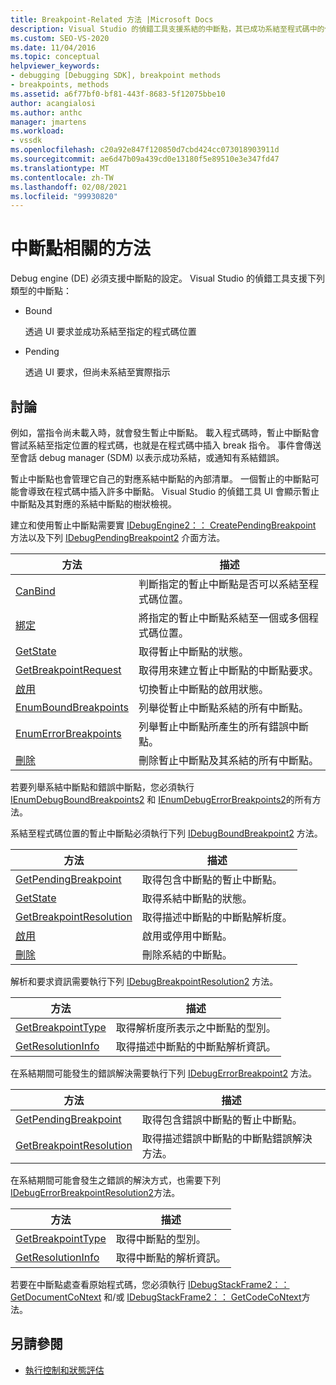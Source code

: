 ```yaml
---
title: Breakpoint-Related 方法 |Microsoft Docs
description: Visual Studio 的偵錯工具支援系結的中斷點，其已成功系結至程式碼中的位置，而暫止的中斷點尚未系結。
ms.custom: SEO-VS-2020
ms.date: 11/04/2016
ms.topic: conceptual
helpviewer_keywords:
- debugging [Debugging SDK], breakpoint methods
- breakpoints, methods
ms.assetid: a6f77bf0-bf81-443f-8683-5f12075bbe10
author: acangialosi
ms.author: anthc
manager: jmartens
ms.workload:
- vssdk
ms.openlocfilehash: c20a92e847f120850d7cbd424cc073018903911d
ms.sourcegitcommit: ae6d47b09a439cd0e13180f5e89510e3e347fd47
ms.translationtype: MT
ms.contentlocale: zh-TW
ms.lasthandoff: 02/08/2021
ms.locfileid: "99930820"
---
```

# <a name="breakpoint-related-methods"></a>中斷點相關的方法
Debug engine (DE) 必須支援中斷點的設定。 Visual Studio 的偵錯工具支援下列類型的中斷點：

- Bound

     透過 UI 要求並成功系結至指定的程式碼位置

- Pending

     透過 UI 要求，但尚未系結至實際指示

## <a name="discussion"></a>討論
 例如，當指令尚未載入時，就會發生暫止中斷點。 載入程式碼時，暫止中斷點會嘗試系結至指定位置的程式碼，也就是在程式碼中插入 break 指令。 事件會傳送至會話 debug manager (SDM) 以表示成功系結，或通知有系結錯誤。

 暫止中斷點也會管理它自己的對應系結中斷點的內部清單。 一個暫止的中斷點可能會導致在程式碼中插入許多中斷點。 Visual Studio 的偵錯工具 UI 會顯示暫止中斷點及其對應的系結中斷點的樹狀檢視。

 建立和使用暫止中斷點需要實 [IDebugEngine2：： CreatePendingBreakpoint](../../extensibility/debugger/reference/idebugengine2-creatependingbreakpoint.md) 方法以及下列 [IDebugPendingBreakpoint2](../../extensibility/debugger/reference/idebugpendingbreakpoint2.md) 介面方法。

|方法|描述|
|------------|-----------------|
|[CanBind](../../extensibility/debugger/reference/idebugpendingbreakpoint2-canbind.md)|判斷指定的暫止中斷點是否可以系結至程式碼位置。|
|[綁定](../../extensibility/debugger/reference/idebugpendingbreakpoint2-bind.md)|將指定的暫止中斷點系結至一個或多個程式碼位置。|
|[GetState](../../extensibility/debugger/reference/idebugpendingbreakpoint2-getstate.md)|取得暫止中斷點的狀態。|
|[GetBreakpointRequest](../../extensibility/debugger/reference/idebugpendingbreakpoint2-getbreakpointrequest.md)|取得用來建立暫止中斷點的中斷點要求。|
|[啟用](../../extensibility/debugger/reference/idebugpendingbreakpoint2-enable.md)|切換暫止中斷點的啟用狀態。|
|[EnumBoundBreakpoints](../../extensibility/debugger/reference/idebugpendingbreakpoint2-enumboundbreakpoints.md)|列舉從暫止中斷點系結的所有中斷點。|
|[EnumErrorBreakpoints](../../extensibility/debugger/reference/idebugpendingbreakpoint2-enumerrorbreakpoints.md)|列舉暫止中斷點所產生的所有錯誤中斷點。|
|[刪除](../../extensibility/debugger/reference/idebugpendingbreakpoint2-delete.md)|刪除暫止中斷點及其系結的所有中斷點。|

 若要列舉系結中斷點和錯誤中斷點，您必須執行 [IEnumDebugBoundBreakpoints2](../../extensibility/debugger/reference/ienumdebugboundbreakpoints2.md) 和 [IEnumDebugErrorBreakpoints2](../../extensibility/debugger/reference/ienumdebugerrorbreakpoints2.md)的所有方法。

 系結至程式碼位置的暫止中斷點必須執行下列 [IDebugBoundBreakpoint2](../../extensibility/debugger/reference/idebugboundbreakpoint2.md) 方法。

|方法|描述|
|------------|-----------------|
|[GetPendingBreakpoint](../../extensibility/debugger/reference/idebugboundbreakpoint2-getpendingbreakpoint.md)|取得包含中斷點的暫止中斷點。|
|[GetState](../../extensibility/debugger/reference/idebugboundbreakpoint2-getstate.md)|取得系結中斷點的狀態。|
|[GetBreakpointResolution](../../extensibility/debugger/reference/idebugboundbreakpoint2-getbreakpointresolution.md)|取得描述中斷點的中斷點解析度。|
|[啟用](../../extensibility/debugger/reference/idebugboundbreakpoint2-enable.md)|啟用或停用中斷點。|
|[刪除](../../extensibility/debugger/reference/idebugboundbreakpoint2-delete.md)|刪除系結的中斷點。|

 解析和要求資訊需要執行下列 [IDebugBreakpointResolution2](../../extensibility/debugger/reference/idebugbreakpointresolution2.md) 方法。

|方法|描述|
|------------|-----------------|
|[GetBreakpointType](../../extensibility/debugger/reference/idebugbreakpointresolution2-getbreakpointtype.md)|取得解析度所表示之中斷點的型別。|
|[GetResolutionInfo](../../extensibility/debugger/reference/idebugbreakpointresolution2-getresolutioninfo.md)|取得描述中斷點的中斷點解析資訊。|

 在系結期間可能發生的錯誤解決需要執行下列 [IDebugErrorBreakpoint2](../../extensibility/debugger/reference/idebugerrorbreakpoint2.md) 方法。

|方法|描述|
|------------|-----------------|
|[GetPendingBreakpoint](../../extensibility/debugger/reference/idebugerrorbreakpoint2-getpendingbreakpoint.md)|取得包含錯誤中斷點的暫止中斷點。|
|[GetBreakpointResolution](../../extensibility/debugger/reference/idebugerrorbreakpoint2-getbreakpointresolution.md)|取得描述錯誤中斷點的中斷點錯誤解決方法。|

 在系結期間可能會發生之錯誤的解決方式，也需要下列 [IDebugErrorBreakpointResolution2](../../extensibility/debugger/reference/idebugerrorbreakpointresolution2.md)方法。

|方法|描述|
|------------|-----------------|
|[GetBreakpointType](../../extensibility/debugger/reference/idebugerrorbreakpointresolution2-getbreakpointtype.md)|取得中斷點的型別。|
|[GetResolutionInfo](../../extensibility/debugger/reference/idebugerrorbreakpointresolution2-getresolutioninfo.md)|取得中斷點的解析資訊。|

 若要在中斷點處查看原始程式碼，您必須執行 [IDebugStackFrame2：： GetDocumentCoNtext](../../extensibility/debugger/reference/idebugstackframe2-getdocumentcontext.md) 和/或 [IDebugStackFrame2：： GetCodeCoNtext](../../extensibility/debugger/reference/idebugstackframe2-getcodecontext.md)方法。

## <a name="see-also"></a>另請參閱
- [執行控制和狀態評估](../../extensibility/debugger/execution-control-and-state-evaluation.md)
